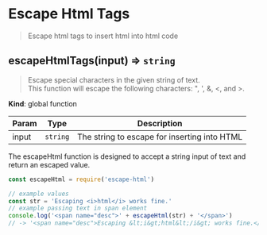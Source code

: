 # Escape Html Tags
> Escape html tags to insert html into html code
<a name="escapeHtmlTags"></a>

## escapeHtmlTags(input) ⇒ <code>string</code>
> Escape special characters in the given string of text.<br>
> This function will escape the following characters: ", ', &, <, and >.

**Kind**: global function

| Param | Type                | Description                                  |
|-------|---------------------|----------------------------------------------|
| input | <code>string</code> | The string to escape for inserting into HTML |

<a name="Example"></a>
The escapeHtml function is designed to accept a string input of text and return an escaped value.

```javascript
const escapeHtml = require('escape-html')

// example values
const str = 'Escaping <i>html</i> works fine.'
// example passing text in span element
console.log('<span name="desc">' + escapeHtml(str) + '</span>')
// -> '<span name="desc">Escaping &lt;i&gt;html&lt;/i&gt; works fine.</span>'
```